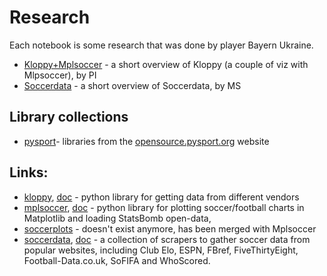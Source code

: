 # Research

Each notebook is some research that was done by player Bayern Ukraine.

- [Kloppy+Mplsoccer](https://github.com/Football-Analytics-UCU/Bayern-Munich/blob/main/research/pi_kloppy_mplsoccer.ipynb) - a short overview of Kloppy (a couple of viz with Mlpsoccer), by PI
- [Soccerdata](ms_soccerdata.ipynb) - a short overview of Soccerdata, by MS

## Library collections

- [pysport](https://docs.google.com/spreadsheets/d/1xxafbDDwJKa1-rNfwkFz26i32aStEBiW6RwlCm-NF-4/edit?usp=sharing)- libraries from the [opensource.pysport.org](https://opensource.pysport.org/) website

## Links:

- [kloppy](https://github.com/PySport/kloppy), [doc](https://kloppy.pysport.org) - python library for getting data from different vendors
- [mplsoccer](https://github.com/andrewRowlinson/mplsoccer), [doc](https://mplsoccer.readthedocs.io/en/latest/gallery/index.html) - python library for plotting soccer/football charts in Matplotlib and loading StatsBomb open-data,
- [soccerplots](https://github.com/Slothfulwave612/soccerplots) - doesn't exist anymore, has been merged with Mplsoccer
- [soccerdata](https://github.com/probberechts/soccerdata), [doc](https://soccerdata.readthedocs.io/en/latest/) - a collection of scrapers to gather soccer data from popular websites, including Club Elo, ESPN, FBref, FiveThirtyEight, Football-Data.co.uk, SoFIFA and WhoScored.